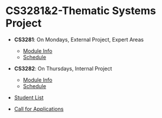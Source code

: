 # CS3281&2-Thematic Systems Project

* **CS3281**: On Mondays, External Project, Expert Areas
  * [Module Info](doc/CS3281.md)
  * [Schedule](doc/CS3281Schedule.md)
* **CS3282**: On Thursdays, Internal Project
  * [Module Info](doc/CS3282.md)
  * [Schedule](doc/CS3282Schedule.md)
 
* [Student List](#students/AY1617S2/StudentList.md)
* [Call for Applications](doc/CfA-2017.md)
